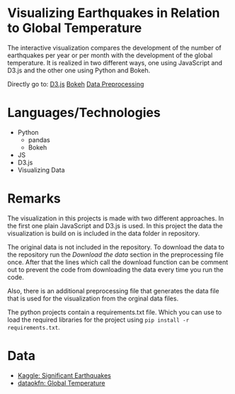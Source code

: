 # Visualizing Earthquakes in Relation to Global Temperature

The interactive visualization compares the development of the number of earthquakes per year or per month with the development of the global temperature. It is realized in two different ways, one using JavaScript and D3.js and the other one using Python and Bokeh.  

Directly go to:
[D3.js](https://github.com/JonathanAsamoah/Portfolio/tree/master/Visualizing%20Earthquakes%20in%20Relation%20to%20Global%20Temperature/JS_D3.js)
[Bokeh](https://github.com/JonathanAsamoah/Portfolio/tree/master/Visualizing%20Earthquakes%20in%20Relation%20to%20Global%20Temperature/Python_Bokeh)
[Data Preprocessing](https://github.com/JonathanAsamoah/Portfolio/tree/master/Visualizing%20Earthquakes%20in%20Relation%20to%20Global%20Temperature/Python_Preprocessing)

# Languages/Technologies

* Python 
  * pandas
  * Bokeh
 * JS
  * D3.js
* Visualizing Data

# Remarks

The visualization in this projects is made with two different approaches. In the first one plain JavaScript and D3.js is used. In this project the data the visualization is build on is included in the data folder in repository. 

The original data is not included in the repository. To download the data to the repository run the *Download the data* section in the preprocessing file once. After that the lines which call the download function can be comment out to prevent the code from downloading the data every time you run the code.

Also, there is an additional preprocessing file that generates the data file that is used for the visualization from the orginal data files.

The python projects contain a requirements.txt file. Which you can use to load the required libraries for the project using ``pip install -r requirements.txt``.

# Data

* [Kaggle: Significant Earthquakes](https://www.kaggle.com/usgs/earthquake-database)
* [dataokfn: Global Temperature](http://data.okfn.org/data/core/global-temp)
